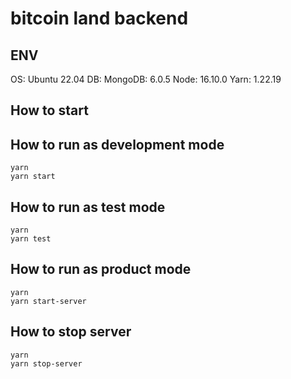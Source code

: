 # bitcoin land backend

## ENV

OS: Ubuntu 22.04
DB: MongoDB: 6.0.5
Node: 16.10.0
Yarn: 1.22.19
## How to start

## How to run as development mode

```shell
yarn
yarn start
```

## How to run as test mode

```shell
yarn
yarn test
```

## How to run as product mode

```shell
yarn
yarn start-server
```

## How to stop server

```shell
yarn
yarn stop-server
```
